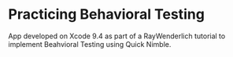 # Practicing Behavioral Testing

App developed on Xcode 9.4 as part of a RayWenderlich tutorial to implement Beahvioral Testing using Quick Nimble.
